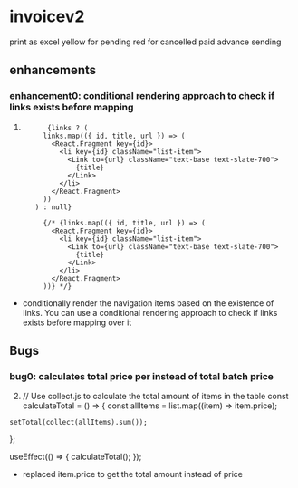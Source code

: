 # invoicev2
 print as excel
 yellow for pending
 red for cancelled
 paid
 advance
 sending
 

## enhancements
### enhancement0: conditional rendering approach to check if links exists before mapping
1)           {links ? (
            links.map(({ id, title, url }) => (
              <React.Fragment key={id}>
                <li key={id} className="list-item">
                  <Link to={url} className="text-base text-slate-700">
                    {title}
                  </Link>
                </li>
              </React.Fragment>
            ))
          ) : null}

            {/* {links.map(({ id, title, url }) => (
              <React.Fragment key={id}>
                <li key={id} className="list-item">
                  <Link to={url} className="text-base text-slate-700">
                    {title}
                  </Link>
                </li>
              </React.Fragment>
            ))} */}

- conditionally render the navigation items based on the existence of links. You can use a conditional rendering approach to check if links exists before mapping over it

## Bugs

### bug0: calculates total price per instead of total batch price
2)   // Use collect.js to calculate the total amount of items in the table
  const calculateTotal = () => {
    const allItems = list.map((item) => item.price);

    setTotal(collect(allItems).sum());
  };

  useEffect(() => {
    calculateTotal();
  });

- replaced item.price to get the total amount instead of price